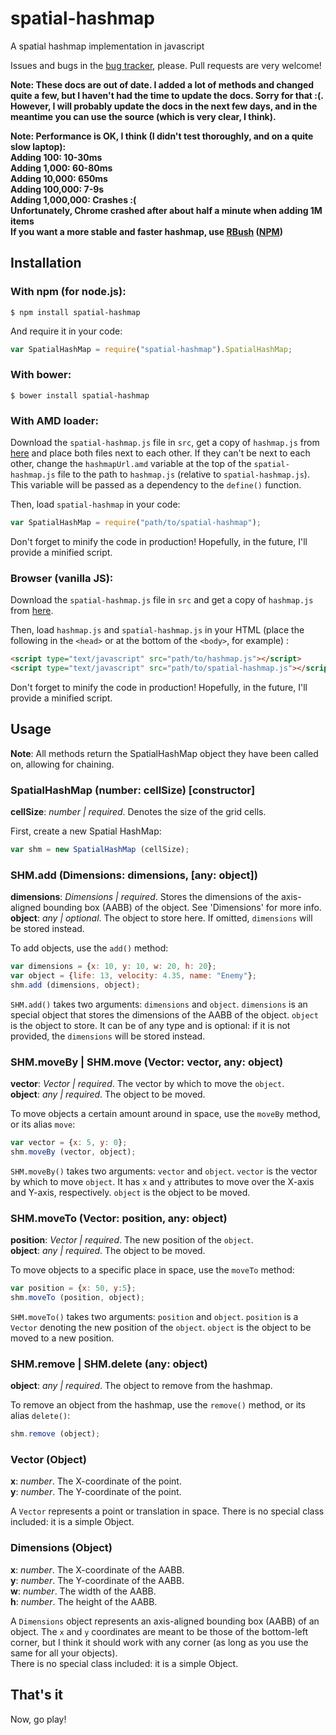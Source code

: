spatial-hashmap
===============

A spatial hashmap implementation in javascript

Issues and bugs in the [bug tracker](https://github.com/TuurDutoit/spatial-hashmap/issues), please. Pull requests are very welcome!


__Note: These docs are out of date. I added a lot of methods and changed quite a few, but I haven't had the time to update the docs. Sorry for that :(. However, I will probably update the docs in the next few days, and in the meantime you can use the source (which is very clear, I think).__

__Note: Performance is OK, I think (I didn't test thoroughly, and on a quite slow laptop):  
Adding 100:       10-30ms  
Adding 1,000:     60-80ms  
Adding 10,000:    650ms  
Adding 100,000:   7-9s  
Adding 1,000,000: Crashes :(  
Unfortunately, Chrome crashed after about half a minute when adding 1M items  
If you want a more stable and faster hashmap, use [RBush](https://github.com/mourner/rbush) ([NPM](https://www.npmjs.com/package/rbush))__



## Installation

### With npm (for node.js):

    $ npm install spatial-hashmap

And require it in your code:
    
```javascript
var SpatialHashMap = require("spatial-hashmap").SpatialHashMap;
```


### With bower:

    $ bower install spatial-hashmap


### With AMD loader:

Download the `spatial-hashmap.js` file in `src`, get a copy of `hashmap.js` from [here](https://github.com/flesler/hashmap) and place both files next to each other. If they can't be next to each other, change the `hashmapUrl.amd` variable at the top of the `spatial-hashmap.js` file to the path to `hashmap.js` (relative to `spatial-hashmap.js`). This variable will be passed as a dependency to the `define()` function.

Then, load `spatial-hashmap` in your code:

```javascript
var SpatialHashMap = require("path/to/spatial-hashmap");
```

Don't forget to minify the code in production! Hopefully, in the future, I'll provide a minified script.


### Browser (vanilla JS):

Download the `spatial-hashmap.js` file in `src` and get a copy of `hashmap.js` from [here](https://github.com/flesler/hashmap).

Then, load `hashmap.js` and `spatial-hashmap.js` in your HTML (place the following in the `<head>` or at the bottom of the `<body>`, for example) :

```html
<script type="text/javascript" src="path/to/hashmap.js"></script>
<script type="text/javascript" src="path/to/spatial-hashmap.js"></script>
```

Don't forget to minify the code in production! Hopefully, in the future, I'll provide a minified script.




## Usage

__Note__: All methods return the SpatialHashMap object they have been called on, allowing for chaining.

### SpatialHashMap (number: cellSize) [constructor]

__cellSize__: *number | required*. Denotes the size of the grid cells.

First, create a new Spatial HashMap:

```javascript
var shm = new SpatialHashMap (cellSize);
```


### SHM.add (Dimensions: dimensions, [any: object])

__dimensions__: *Dimensions | required*. Stores the dimensions of the axis-aligned bounding box (AABB) of the object. See 'Dimensions' for more info.  
__object__: *any | optional*. The object to store here. If omitted, `dimensions` will be stored instead.

To add objects, use the `add()` method:

```javascript
var dimensions = {x: 10, y: 10, w: 20, h: 20};
var object = {life: 13, velocity: 4.35, name: "Enemy"};
shm.add (dimensions, object);
```

`SHM.add()` takes two arguments: `dimensions` and `object`. `dimensions` is an special object that stores the dimensions of the AABB of the object. `object` is the object to store. It can be of any type and is optional: if it is not provided, the `dimensions` will be stored instead.





### SHM.moveBy | SHM.move (Vector: vector, any: object)

__vector__: *Vector | required*. The vector by which to move the `object`.  
__object__: *any | required*. The object to be moved.

To move objects a certain amount around in space, use the `moveBy` method, or its alias `move`:

```javascript
var vector = {x: 5, y: 0};
shm.moveBy (vector, object);
```

`SHM.moveBy()` takes two arguments: `vector` and `object`. `vector` is the vector by which to move `object`. It has `x` and `y` attributes to move over the X-axis and Y-axis, respectively. `object` is the object to be moved.


### SHM.moveTo (Vector: position, any: object)

__position__: *Vector | required*. The new position of the `object`.  
__object__: *any | required*. The object to be moved.

To move objects to a specific place in space, use the `moveTo` method:

```javascript
var position = {x: 50, y:5};
shm.moveTo (position, object);
```

`SHM.moveTo()` takes two arguments: `position` and `object`. `position` is a `Vector` denoting the new position of the `object`. `object` is the object to be moved to a new position.


### SHM.remove | SHM.delete (any: object)

__object__: *any | required*. The object to remove from the hashmap.

To remove an object from the hashmap, use the `remove()` method, or its alias `delete()`:

```javascript
shm.remove (object);
```


### Vector (Object)

__x__: *number*. The X-coordinate of the point.  
__y__: *number*. The Y-coordinate of the point.

A `Vector` represents a point or translation in space. There is no special class included: it is a simple Object.


### Dimensions (Object)

__x__: *number*. The X-coordinate of the AABB.  
__y__: *number*. The Y-coordinate of the AABB.  
__w__: *number*. The width of the AABB.  
__h__: *number*. The height of the AABB.

A `Dimensions` object represents an axis-aligned bounding box (AABB) of an object. The `x` and `y` coordinates are meant to be those of the bottom-left corner, but I think it should work with any corner (as long as you use the same for all your objects).  
There is no special class included: it is a simple Object.



## That's it

Now, go play!
